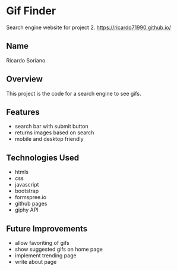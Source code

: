 # Gif Finder
Search engine website for project 2.
https://ricardo71990.github.io/

## Name
Ricardo Soriano

## Overview 
This project is the code for a search engine to see gifs.


## Features
- search bar with submit button
- returns images based on search
- mobile and desktop friendly



## Technologies Used
- htmls
- css
- javascript
- bootstrap
- formspree.io
- github pages
- giphy API


## Future Improvements 
- allow favoriting of gifs
- show suggested gifs on home page
- implement trending page
- write about page

